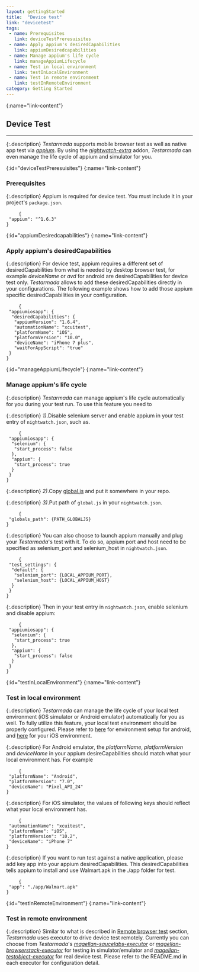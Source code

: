 ```yaml
---
layout: gettingStarted
title:  "Device test"
link: "devicetest"
tags: 
 - name: Prerequisites
   link: deviceTestPreresuisites
 - name: Apply appium's desiredCapabilities
   link: appiumDesiredcapabilities
 - name: Manage appium's life cycle
   link: manageAppiumLifecycle
 - name: Test in local environment
   link: testInLocalEnvironment
 - name: Test in remote environment
   link: testInRemoteEnvironment
category: Getting Started
---
```



{:name="link-content"}
## Device Test
---

{:.description}
_Testarmada_ supports mobile browser test as well as native app test via _[appium](http://appium.io/)_. By using the _[nightwatch-extra](https://github.com/TestArmada/nightwatch-extra)_ addon, _Testarmada_ can even manage the life cycle of appium and simulator for you.


{:id="deviceTestPreresuisites"}
{:name="link-content"}
### Prerequisites

{:.description}
Appium is required for device test. You must include it in your project's `package.json`.

<pre>
    <code class="code-wrap json">{<br> "appium": "^1.6.3"<br>}</code>
</pre>

{:id="appiumDesiredcapabilities"}
{:name="link-content"}
### Apply appium's desiredCapabilities

{:.description}
For device test, appium requires a different set of desiredCapabilities from what is needed by desktop browser test, for example _deviceName_ or _avd_ for android are desiredCapabilities for device test only. _Testarmada_ allows to add these desiredCapabilities directly in your configurations. The following example shows how to add those appium specific desiredCapabilities in your configuration.

<pre>
    <code class="code-wrap json">{<br> "appiumiosapp": {<br>  "desiredCapabilities": {<br>   "appiumVersion": "1.6.4",<br>   "automationName": "xcuitest",<br>   "platformName": "iOS",<br>   "platformVersion": "10.0",<br>   "deviceName": "iPhone 7 plus",<br>   "waitForAppScript": "true"<br> }<br>}</code>
</pre>

{:id="manageAppiumLifecycle"}
{:name="link-content"}
### Manage appium's life cycle

{:.description}
_Testarmada_ can manage appium's life cycle automatically for you during your test run. To use this feature you need to 

{:.description}
_1)_.Disable selenium server and enable appium in your test entry of `nightwatch.json`, such as.

<pre>
    <code class="code-wrap json">{<br> "appiumiosapp": {<br>  "selenium": {<br>   "start_process": false<br>  },<br>  "appium": {<br>   "start_process": true<br>  }<br> }<br>}</code>
</pre>

{:.description}
_2)_.Copy [global.js](https://github.com/TestArmada/boilerplate-nightwatch/blob/master/lib/globals.js) and put it somewhere in your repo.

{:.description}
_3)_.Put path of `global.js` in your `nightwatch.json`.

<pre>
    <code class="code-wrap json">{<br> "globals_path": {PATH_GLOBALJS}<br>}</code>
</pre>


{:.description}
You can also choose to launch appium manually and plug your _Testarmada_'s test with it. To do so, appium port and host need to be specified as selenium_port and selenium_host in `nightwatch.json`.

<pre>
    <code class="code-wrap json">{<br> "test_settings": {<br>  "default": {<br>   "selenium_port": {LOCAL_APPIUM_PORT},<br>   "selenium_host": {LOCAL_APPIUM_HOST}<br>  }<br> }<br>}</code>
</pre>

{:.description}
Then in your test entry in `nightwatch.json`, enable selenium and disable appium:

<pre>
    <code class="code-wrap json">{<br> "appiumiosapp": {<br>  "selenium": {<br>   "start_process": true<br>  },<br>  "appium": {<br>   "start_process": false<br>  }<br> }<br>}</code>
</pre>

{:id="testInLocalEnvironment"}
{:name="link-content"}
### Test in local environment

{:.description}
_Testarmada_ can manage the life cycle of your local test environment (iOS simulator or Android emulator) automatically for you as well. To fully utilize this feature, your local test environment should be properly configured. Please refer to [here](https://github.com/TestArmada/nightwatch-extra/blob/master/docs/android.md#pre-requisites) for environment setup for android, and [here](https://github.com/TestArmada/nightwatch-extra/blob/master/docs/ios.md#pre-requisites) for your iOS environment.

{:.description}
For Android emulator, the _platformName_, _platformVersion_ and _deviceName_ in your appium desireCapabilities should match what your local environment has. For example

<pre>
    <code class="code-wrap json">{<br> "platformName": "Android",<br> "platformVersion": "7.0",<br> "deviceName": "Pixel_API_24"<br>}</code>
</pre>

{:.description}
For iOS simulator, the values of following keys should reflect what your local environment has.

<pre>
    <code class="code-wrap json">{<br> "automationName": "xcuitest",<br> "platformName": "iOS",<br> "platformVersion": "10.2",<br> "deviceName": "iPhone 7"<br>}</code>
</pre>

{:.description}
If you want to run test against a native application, please add key app into your appium desiredCapabilities. This desiredCapabilities tells appium to install and use Walmart.apk in the ./app folder for test.

<pre>
    <code class="code-wrap json">{<br> "app": "./app/Walmart.apk"<br>}</code>
</pre>

{:id="testInRemoteEnvironment"}
{:name="link-content"}
### Test in remote environment

{:.description}
Similar to what is described in [Remote browser test](#enableAnExecutor) section, _Testarmada_ uses executor to drive device test remotely. Currently you can choose from _Testarmada_'s _[magellan-saucelabs-executor](https://github.com/TestArmada/magellan-saucelabs-executor)_ or _[magellan-browserstack-executor](https://github.com/TestArmada/magellan-browserstack-executor)_ for testing in simulator/emulator and _[magellan-testobject-executor](https://github.com/TestArmada/magellan-testobject-executor)_ for real device test. Please refer to the README.md in each executor for configuration detail.